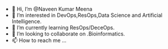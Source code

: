 - 👋 Hi, I’m @Naveen Kumar Meena
- 👀 I’m interested in DevOps,ResOps,Data Science and Artificial Intelligence.
- 🌱 I’m currently learning ResOps/DeceOps.
- 💞️ I’m looking to collaborate on .Bioinformatics.
- 📫 How to reach me ...

<!---
naveen584/naveen584 is a ✨ special ✨ repository because its `README.md` (this file) appears on your GitHub profile.
You can click the Preview link to take a look at your changes.
--->
